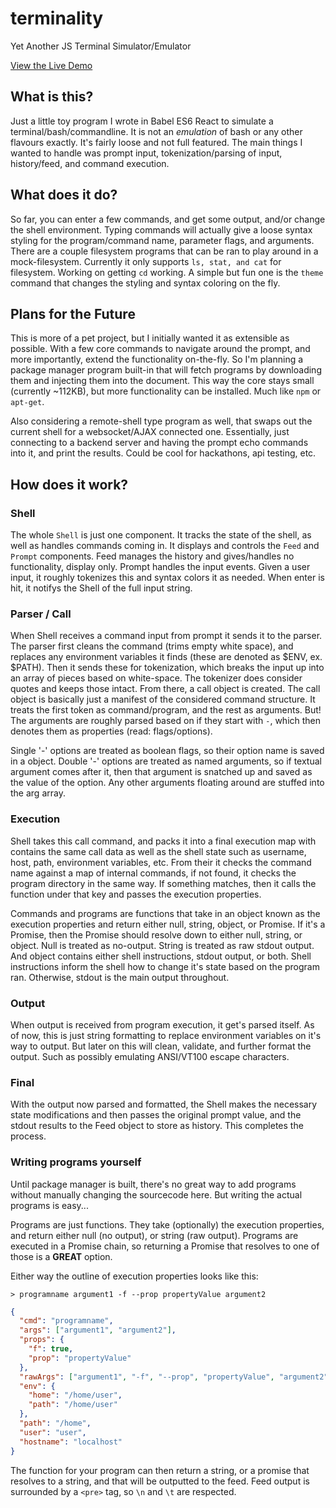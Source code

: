# terminality 
Yet Another JS Terminal Simulator/Emulator

[View the Live Demo](https://chrispikul510.github.io/terminality/)

## What is this?
Just a little toy program I wrote in Babel ES6 React to simulate a terminal/bash/commandline. It is not an _emulation_ of bash or any other 
flavours exactly. It's fairly loose and not full featured. The main things I wanted to handle was prompt input, tokenization/parsing of input, 
history/feed, and command execution.

## What does it do?
So far, you can enter a few commands, and get some output, and/or change the shell environment. Typing commands will actually give
a loose syntax styling for the program/command name, parameter flags, and arguments. There are a couple filesystem programs that can
be ran to play around in a mock-filesystem. Currently it only supports `ls, stat, and cat` for filesystem. Working on getting `cd` working.
A simple but fun one is the `theme` command that changes the styling and syntax coloring on the fly.

## Plans for the Future
This is more of a pet project, but I initially wanted it as extensible as possible. With a few core commands to navigate around the prompt, 
and more importantly, extend the functionality on-the-fly. So I'm planning a package manager program built-in that will fetch programs 
by downloading them and injecting them into the document. This way the core stays small (currently ~112KB), but more functionality can be 
installed. Much like `npm` or `apt-get`.

Also considering a remote-shell type program as well, that swaps out the current shell for a websocket/AJAX connected one. Essentially, just 
connecting to a backend server and having the prompt echo commands into it, and print the results. Could be cool for hackathons, api testing, etc.

## How does it work?
### Shell
The whole `Shell` is just one component. It tracks the state of the shell, as well as handles commands coming in. It displays and controls the 
`Feed` and `Prompt` components. Feed manages the history and gives/handles no functionality, display only. Prompt handles the input events. 
Given a user input, it roughly tokenizes this and syntax colors it as needed. When enter is hit, it notifys the Shell of the full input string.

### Parser / Call
When Shell receives a command input from prompt it sends it to the parser. The parser first cleans the command (trims empty white space), and 
replaces any environment variables it finds (these are denoted as $ENV, ex. $PATH). Then it sends these for tokenization, which breaks the input 
up into an array of pieces based on white-space. The tokenizer does consider quotes and keeps those intact. From there, a call object is created.
The call object is basically just a manifest of the considered command structure. It treats the first token as command/program, and the rest as arguments. 
But! The arguments are roughly parsed based on if they start with `-`, which then denotes them as properties (read: flags/options).

Single '-' options are treated as boolean flags, so their option name is saved in a object. Double '-' options are treated as named arguments, 
so if textual argument comes after it, then that argument is snatched up and saved as the value of the option. Any other arguments floating around are 
stuffed into the arg array.

### Execution
Shell takes this call command, and packs it into a final execution map with contains the same call data as well as the shell state such 
as username, host, path, environment variables, etc. From their it checks the command name against a map of internal commands, if not found, 
it checks the program directory in the same way. If something matches, then it calls the function under that key and passes the execution properties.

Commands and programs are functions that take in an object known as the execution properties and return either null, string, object, or Promise.
If it's a Promise, then the Promise should resolve down to either null, string, or object. Null is treated as no-output. String is treated as 
raw stdout output. And object contains either shell instructions, stdout output, or both. Shell instructions inform the shell how to change it's 
state based on the program ran. Otherwise, stdout is the main output throughout.

### Output
When output is received from program execution, it get's parsed itself. As of now, this is just string formatting to replace environment variables 
on it's way to output. But later on this will clean, validate, and further format the output. Such as possibly emulating ANSI/VT100 escape characters.

### Final
With the output now parsed and formatted, the Shell makes the necessary state modifications and then passes the original prompt value, 
and the stdout results to the Feed object to store as history. This completes the process.

### Writing programs yourself
Until package manager is built, there's no great way to add programs without manually changing the sourcecode here. But writing the actual programs is easy...

Programs are just functions. They take (optionally) the execution properties, and return either null (no output), or string (raw output).
Programs are executed in a Promise chain, so returning a Promise that resolves to one of those is a __GREAT__ option.

Either way the outline of execution properties looks like this:

`> programname argument1 -f --prop propertyValue argument2`
```json
{
  "cmd": "programname",
  "args": ["argument1", "argument2"],
  "props": {
    "f": true,
    "prop": "propertyValue"
  },
  "rawArgs": ["argument1", "-f", "--prop", "propertyValue", "argument2"],
  "env": {
    "home": "/home/user",
    "path": "/home/user"
  },
  "path": "/home",
  "user": "user",
  "hostname": "localhost"
}
```

The function for your program can then return a string, or a promise that resolves to a string, and that will be outputted to the feed.
Feed output is surrounded by a `<pre>` tag, so `\n` and `\t` are respected.
